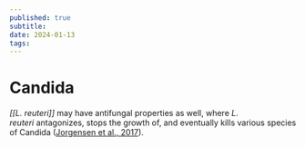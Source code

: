 ```yaml
---
published: true
subtitle:
date: 2024-01-13
tags: 
---
```


# Candida
_[[L. reuteri]]_ may have antifungal properties as well, where _L. reuteri_ antagonizes, stops the growth of, and eventually kills various species of Candida ([Jorgensen et al., 2017](https://www.frontiersin.org/articles/10.3389/fmicb.2018.00757/full#B97)).